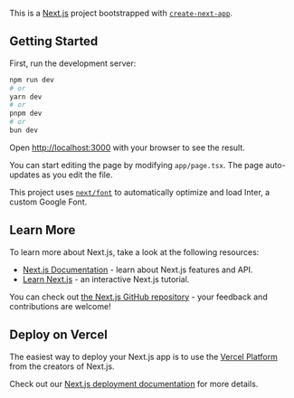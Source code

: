 This is a [Next.js](https://nextjs.org/) project bootstrapped with [`create-next-app`](https://github.com/vercel/next.js/tree/canary/packages/create-next-app).

## Getting Started

First, run the development server:

```bash
npm run dev
# or
yarn dev
# or
pnpm dev
# or
bun dev
```

Open [http://localhost:3000](http://localhost:3000) with your browser to see the result.

You can start editing the page by modifying `app/page.tsx`. The page auto-updates as you edit the file.

This project uses [`next/font`](https://nextjs.org/docs/basic-features/font-optimization) to automatically optimize and load Inter, a custom Google Font.

## Learn More

To learn more about Next.js, take a look at the following resources:

- [Next.js Documentation](https://nextjs.org/docs) - learn about Next.js features and API.
- [Learn Next.js](https://nextjs.org/learn) - an interactive Next.js tutorial.

You can check out [the Next.js GitHub repository](https://github.com/vercel/next.js/) - your feedback and contributions are welcome!

## Deploy on Vercel

The easiest way to deploy your Next.js app is to use the [Vercel Platform](https://vercel.com/new?utm_medium=default-template&filter=next.js&utm_source=create-next-app&utm_campaign=create-next-app-readme) from the creators of Next.js.

Check out our [Next.js deployment documentation](https://nextjs.org/docs/deployment) for more details.


<!-- Logistics Company based in Houston, TX called “Frederick Companies”.
Have hundreds of warehouses all over the united states
Have hundreds of units for Full Truckload Dry Van, Reefer Trucks, LTL and more.
Please see attachment for the structure of the website
Home Page, About Us, News, Careers, Contact us,
Services Pages: Warehousing, Trucking, Brokering, Transloading, Industrial Storage Yards
We will utilize the content provided & create customized content for the site
Customized google site map with pins showing their warehouse locations with details on each location when you click on the pins
Responsive & Dynamic Design
Optimized for Mobile/Tablet/Desktop
Optimized for all browser types
WC3 Certified HTML
CMS (Content Management System) allowing full control of the content on the website and allows you to easily update or remove content.
3 Customer Testimonials
Internal Payment Processor (ACH/Wire/Credit Card)
Domain Name frederickcompanies.com
Reference Website: https://www.nexttrucking.com/
Create a similar layout to the reference website above. -->
<!-- https://www.figma.com/file/5PVLSCbfPbnTVxKEfMrAeF/Frederick-Companies?type=design&node-id=0-1&mode=design -->